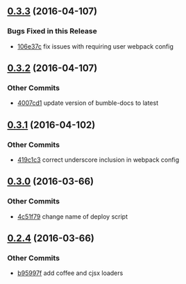 ## [0.3.3](https://github.com/littlebee/bumble-build.git/compare/0.3.2...0.3.3) (2016-04-107)


### Bugs Fixed in this Release
* [106e37c](https://github.com/littlebee/bumble-build.git/commit/106e37c94c3c1fd6d36feecebcfc982e25a2adb9)  fix issues with requiring user webpack config

## [0.3.2](https://github.com/littlebee/bumble-build.git/compare/0.3.1...0.3.2) (2016-04-107)


### Other Commits
* [4007cd1](https://github.com/littlebee/bumble-build.git/commit/4007cd155208c2e33367ae5226af646c29357700) update version of bumble-docs to latest

## [0.3.1](https://github.com/littlebee/bumble-build.git/compare/0.3.0...0.3.1) (2016-04-102)


### Other Commits
* [419c1c3](https://github.com/littlebee/bumble-build.git/commit/419c1c3971b2d2617098636311660c4bd8df83ad) correct underscore inclusion in webpack config

## [0.3.0](https://github.com/littlebee/bumble-build.git/compare/0.2.4...0.3.0) (2016-03-66)


### Other Commits
* [4c51f79](https://github.com/littlebee/bumble-build.git/commit/4c51f793fedf54303616f5586f8be05b790856c3) change name of deploy script

## [0.2.4](https://github.com/littlebee/bumble-build.git/compare/0.0.0...0.2.4) (2016-03-66)


### Other Commits
* [b95997f](https://github.com/littlebee/bumble-build.git/commit/b95997f1f1f0ef5ee9b5ff627f575d949f45a35d) add coffee and cjsx loaders
